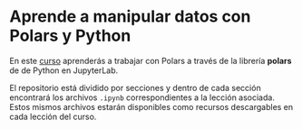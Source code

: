 # Aprende a manipular datos con Polars y Python

En este [curso](https://www.udemy.com/course/draft/5847554/?referralCode=CC83B445E40FD2FF1B60) aprenderás a trabajar con Polars a través de la librería **polars** de de Python en JupyterLab.

El repositorio está dividido por secciones y dentro de cada sección encontrará los archivos `.ipynb` correspondientes a la lección asociada. Estos mismos archivos estarán disponibles como recursos descargables en cada lección del curso.